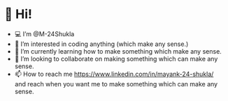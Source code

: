 <h1>👋 Hi!</h1>

- 💻 I’m @M-24Shukla
- 👀 I’m interested in coding anything (which make any sense.)
- 🌱 I’m currently learning how to make something which make any sense.
- 💞️ I’m looking to collaborate on making something which can make any sense.
- 📫 How to reach me https://www.linkedin.com/in/mayank-24-shukla/ and reach when you want me to make something which can make any sense.
